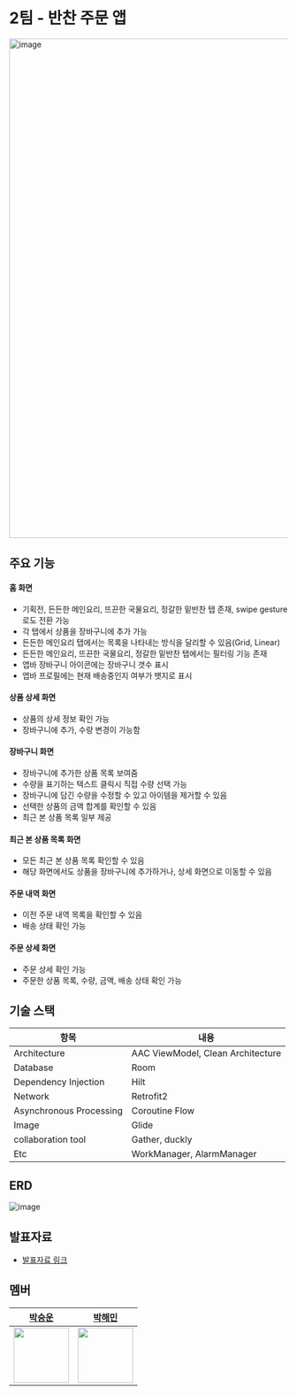 # 2팀 - 반찬 주문 앱

<img width="903" alt="image" src="https://user-images.githubusercontent.com/54823396/187197465-88537f23-c901-409f-9f1d-9fcbdb64d53e.png">

## 주요 기능
#### 홈 화면
- 기획전, 든든한 메인요리, 뜨끈한 국물요리, 정갈한 밑반찬 탭 존재, swipe gesture로도 전환 가능
- 각 탭에서 상품을 장바구니에 추가 가능
- 든든한 메인요리 탭에서는 목록을 나타내는 방식을 달리할 수 있음(Grid, Linear)
- 든든한 메인요리, 뜨끈한 국물요리, 정갈한 밑반찬 탭에서는 필터링 기능 존재
- 앱바 장바구니 아이콘에는 장바구니 갯수 표시
- 앱바 프로필에는 현재 배송중인지 여부가 뱃지로 표시

#### 상품 상세 화면
- 상품의 상세 정보 확인 가능
- 장바구니에 추가, 수량 변경이 가능함

#### 장바구니 화면
- 장바구니에 추가한 상품 목록 보여줌
- 수량을 표기하는 텍스트 클릭시 직접 수량 선택 가능
- 장바구니에 담긴 수량을 수정할 수 있고 아이템을 제거할 수 있음
- 선택한 상품의 금액 합계를 확인할 수 있음
- 최근 본 상품 목록 일부 제공

#### 최근 본 상품 목록 화면
- 모든 최근 본 상품 목록 확인할 수 있음
- 해당 화면에서도 상품을 장바구니에 추가하거나, 상세 화면으로 이동할 수 있음 

#### 주문 내역 화면
- 이전 주문 내역 목록을 확인할 수 있음 
- 배송 상태 확인 가능

#### 주문 상세 화면
- 주문 상세 확인 가능
- 주문한 상품 목록, 수량, 금액, 배송 상태 확인 가능 

## 기술 스택

항목 | 내용
-- | --
Architecture | AAC ViewModel, Clean Architecture
Database | Room
Dependency Injection | Hilt
Network | Retrofit2
Asynchronous Processing | Coroutine Flow
Image | Glide
collaboration tool | Gather, duckly
Etc | WorkManager, AlarmManager

## ERD
![image](https://user-images.githubusercontent.com/29484377/187195577-a700ea1b-e9fa-4e3e-b723-5038c9ffd0cd.png)

## 발표자료
- [발표자료 링크](https://drive.google.com/file/d/1ynRekkM5JVatiQIBFid2FaOl7IWy1At9/view)

## 멤버
|[박승운](https://github.com/psw9999)|[박해민](https://github.com/Haemin-Park)|
|-------------------------------------|-------------------------------------| 
| <img src="https://avatars.githubusercontent.com/u/29484377?v=4" width="100px" /> |  <img src="https://avatars.githubusercontent.com/u/54823396?v=4" width="100px" /> |
